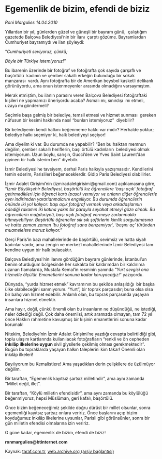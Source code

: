 # Egemenlik de bizim, efendi de biziz

*Roni Margulies 14.04.2010*

<div class="yazi"><p>Yıllardan bir yıl, günlerden güzel ve güneşli bir bayram günü,  çalıştığım gazetede Balçova Belediyesi’nin bir ilanı  çarptı gözüme. Bayramlardan Cumhuriyet bayramıydı ve ilan şöyleydi:</p>
<p>“<i>Cumhuriyeti seviyoruz, çünkü;</i></p>
<p><i>Böyle bir Türkiye istemiyoruz!</i>”</p>
<p>Bu ibarenin üzerinde bir fotoğraf ve fotoğrafta çok sayıda çarşaflı ve başörtülü  kadının ve çember sakallı erkeğin bulunduğu bir sokak manzarası  vardı. Aynı fotoğrafta bir de Amerikan beysbol kasketli delikanlı görünüyordu, ama onun istenmeyenler arasında olmadığını varsaymıştım.</p>
<p>Merak etmiştim, bu ilanın parasını veren Balçova Belediyesi fotoğraftaki kişileri ne yapmamızı öneriyordu acaba? Asmalı mı, sınırdışı  mı etmeli, uzaya mı göndermeli?</p>
<p>Seçimle başa gelmiş bir belediye, temsil etmesi ve hizmet sunması  gereken nüfusun bir kesimi hakkında nasıl “bunları istemiyoruz”  diyebilir?</p>
<p>Bir belediyenin kendi halkını beğenmeme hakkı var mıdır? Herhalde yoktur; belediye halkı seçmiyor ki, halk belediyeyi seçiyor!</p>
<p>Ama diyelim ki var. Bu durumda ne yapabilir? “Ben bu halktan memnun değilim, çember sakallı heriflerin, başı örtülü kadınların  belediyesi olmak istemiyorum. Uzun boylu, sarışın, Gucci’den ve Yves Saint Laurent’dan giyinen bir halk isterim ben” diyebilir.</p>
<p>İzmir Belediyesi’ne tavsiyem, derhal Paris halkıyla yazışmasıdır. Kendilerini temin ederim, Parislileri beğeneceklerdir. Gidip Paris Belediyesi olabilirler.</p>
<p>İzmir Adalet Girişimi’nin (izmiradaletgirisimi@gmail.com) açıklamasına göre, “<i>İzmir Büyükşehir Belediyesi, başörtülü kız öğrencilere ‘başı açık’ fotoğraf getirmedikleri için öğrenci kartı (paso) vermiyor ve onların diğer öğrencilerle aynı indirimden yararlanmalarını engelliyor. Bu durumda öğrencilerin önünde iki yol kalıyor: başı açık fotoğraf vermek veya arkadaşlarının ödediği rakamın iki katına yakın bir parayla seyahat etmeyi göze almak. Bu öğrencilerin mağduriyeti, başı açık fotoğraf vermeye zorlanmakla bitmeyebiliyor. Başörtülü öğrenciler sık sık şoförlerin kimlik sorgulamasına ve hatta zaman zaman ‘bu fotoğraf sana benzemiyor’, ‘başını aç’ türünden muamelelere maruz kalıyor.</i>”</p>
<p>Gerçi Paris’in bazı mahallelerinde de başörtülü, sevimsiz ve hatta siyah kadınlar vardır, ama zengin ve merkezî mahallelerinde İzmir Belediyesi tam kendine uygun bir halk bulacaktır.</p>
<p>Balçova Belediyesi’nin ilanını gördüğüm bayram günlerinde, İstanbul’un benim oturduğum bölgesinde her sokakta bir kaldırımdan bir kaldırıma uzanan flamalarda, Mustafa Kemal’in resminin yanında “<i>Yurt sevgisi ona hizmetle ölçülür. Emanetlerini sonuna kadar koruyacağız!</i>” yazıyordu.</p>
<p>Dünyada, “yurda hizmet etmek” kavramının bu şekilde anlaşıldığı  bir başka ülke olabileceğini sanmıyorum. “Yurt”, bir toprak parçasıdır; buna olsa olsa bir bahçıvan hizmet edebilir. Anlamlı olan, bu toprak parçasında yaşayan insanlara hizmet etmektir.</p>
<p>Ama hayır, değil, çünkü önemli olan bu insanların ne düşündüğü, ne istediği, neler özlediği değil. Çok daha önemlisi, artık aramızda olmayan, tam 72 yıl önce Hakkın rahmetine kavuşmuş bir kişinin emanetlerini sonuna kadar korumak! </p>
<p>Nitekim, Belediye’nin İzmir Adalet Girişimi’ne yazdığı cevapta belirtildiği gibi, toplu ulaşım kartlarında kullanılacak fotoğrafların “renkli ve ön cepheden <b>inkılâp ilkelerine uygun</b> sivil giysilerle çekilmiş olması gerekmektedir”. Bugün bu topraklarda yaşayan halkın taleplerini kim takar! Önemli olan inkılâp ilkeleri!</p>
<p>Bayılıyorum bu Kemalistlere! Ama yaşadıkları derin çelişkilere de üzülmüyor değilim.</p>
<p>Bir taraftan, “Egemenlik kayıtsız şartsız milletindir”, ama aynı zamanda “Millet değil, illet”.</p>
<p>Bir taraftan, “Köylü milletin efendisidir”, ama aynı zamanda bu köylülüğü beğenmiyoruz, hepsi Müslüman, geri kafalı, başörtülü.</p>
<p>Önce bizim beğeneceğimiz şekilde doğru dürüst bir millet olsunlar, sonra egemenliği kayıtsız şartsız onlara veririz. Önce başlarını açıp bizim koyduğumuz inkılâp ilkelerine uysunlar, Parisli gibi görünsünler, sonra bir gün milletin efendisi olmalarına izin veririz.</p>
<p>O güne kadar, egemenlik de bizim, efendi de biziz! </p>
<p><b>ronmargulies@btinternet.com</b></p></div>

Kaynak: [taraf.com.tr](http://www.taraf.com.tr:80/makale/10880.htm), [web.archive.org (arşiv bağlantısı)](http://web.archive.org/web/20100417060825/http://www.taraf.com.tr:80/makale/10880.htm)
